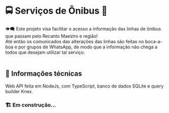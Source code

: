 # 🚍 Serviços de Ônibus 🚌

👁‍🗨 Este projeto visa facilitar o acesso a informação das linhas de ônibus que passam pelo Recanto Maestro e região!
<br>
Até então os comunicados das alterações das linhas são feitas no boca-a-boa e por grupos de WhatsApp, de modo que a informação não chega a todos que desejam utilizar tal serviço.
<br><br>

<h2>🍕 Informações técnicas</h2>
<p>Web API feita em NodeJs, com TypeScript, banco de dados SQLite e query builder Knex.</p>

<h3>🏗 Em construção... </h3>
